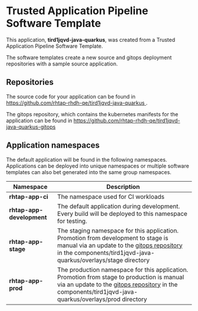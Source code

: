 # Trusted Application Pipeline Software Template

This application, **tird1jqvd-java-quarkus**, was created from a Trusted Application Pipeline Software Template.

The software templates create a new source and gitops deployment repositories with a sample source application. 

## Repositories

The source code for your application can be found in [https://github.com/rhtap-rhdh-qe/tird1jqvd-java-quarkus ](https://github.com/rhtap-rhdh-qe/tird1jqvd-java-quarkus ).
 
The gitops repository, which contains the kubernetes manifests for the application can be found in 
[https://github.com/rhtap-rhdh-qe/tird1jqvd-java-quarkus-gitops ](https://github.com/rhtap-rhdh-qe/tird1jqvd-java-quarkus-gitops ) 

## Application namespaces 

The default application will be found in the following namespaces. Applications can be deployed into unique namespaces or multiple software templates can also bet generated into the same group namespaces.  

|  Namespace   |  Description   |  
| -------- | -------- |
| **rhtap-app-ci** | The namespace used for CI workloads |
| **rhtap-app-development** | The default application during development. Every build will be deployed to this namespace for testing. |
| **rhtap-app-stage** | The staging namespace for this application. Promotion from development to stage is manual via an update to the [gitops repository](https://github.com/rhtap-rhdh-qe/tird1jqvd-java-quarkus-gitops ) in the components/tird1jqvd-java-quarkus/overlays/stage directory |
| **rhtap-app-prod** | The production namespace for this application. Promotion from stage to production is manual via an update to the [gitops repository](https://github.com/rhtap-rhdh-qe/tird1jqvd-java-quarkus-gitops ) in the components/tird1jqvd-java-quarkus/overlays/prod directory |